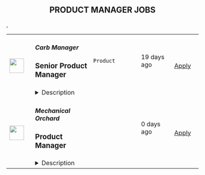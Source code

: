 <div align="center"><h2>PRODUCT MANAGER JOBS</h2></div><table><tr>
                <td width="100" height="100" rowspan="2">
                    <img src="https://wwr-pro.s3.amazonaws.com/logos/0084/2972/logo.gif" width="38px" height="auto">
                </td>
                <td width="300">
                    <h5>Carb Manager</h5>
                    <h3> Senior Product Manager</h3>
                </td>
                <td width="300">
                    <code>Product</code>
                </td>
                <td width="200">
                <text>19 days ago</text>
                </td>
                <td width="100" rowspan="2">
                <a href="https://weworkremotely.com/remote-jobs/carb-manager-senior-product-manager" align="right" target="_blank">Apply</a>
                </td>
            </tr>
            <tr>
                <td colspan="3">
                <details><summary>Description</summary>
                <img src="https://we-work-remotely.imgix.net/logos/0084/2972/logo.gif?ixlib=rails-4.0.0&w=50&h=50&dpr=2&fit=fill&auto=compress" />

<p>
  <strong>Headquarters:</strong> United States
    <br /><strong>URL:</strong> <a href="http://www.carbmanager.com">http://www.carbmanager.com</a>
</p>

<h3></h3>
<h3>Company Overview:</h3>
<p>Carb Manager is the #1 health and fitness app for people on low-carb, Keto, and other macro-focused diets, available on iOS, Android, and the web. Altogether, we've helped over 10 million people achieve their health goals since 2010. Carb Manager is a top health and fitness app in the iOS App Store, with a 4.8/5 rating with over 500,000 five-star reviews.<br></p>
<p>We are seeking a highly motivated and talented individual to join our team as a Senior Product Manager. Reporting directly to the Chief Product Officer and working with a passionate and talented cross functional team, the Senior Product Manager will play a critical role in delivering on our growth strategy and optimizing retention and engagement of our existing users.<br></p>
<p>This is an amazing company to work for. We offer:</p> <ul> <li>The benefits of  the work-from-home convenience</li> <li>The reach and impact of an established brand</li> <li>The energy and dynamism of a startup</li> <li>The stability of a profitable company</li> <li>A creative, entrepreneurial, friendly, and supportive culture</li> <li>The ability to make a real, positive impact on the world</li> </ul>
<p><br></p> <h3>Responsibilities</h3>The Senior Product Manager will lead the roadmap on new user growth and existing user engagement &amp; retention. <ul> <li>Own the growth and retention outcomes from end to end</li> <li>Identify growth and engagement opportunities through a deep analysis of market trends including platform changes, new &amp; existing channels, user taste and needs shifts, and other opportunities</li> <li>Establish growth and engagement KPIs and goals</li> <li>Produce detailed product requirement documents and specifications</li> <li>Develop conceptual diagrams, wireframes, prototypes, and visual mockups</li> <li>Frequently utilize rapid experimentations, including but not limited to A/B testing, to inform and refine product hypotheses</li> <li>Follow our Agile processes and work closely with cross-functional teams consisting of UX researchers, product designers, engineering, content, and marketing to effectively set product OKRs and roadmap initiative plans</li> <li>Understand the competitive landscape for Carb Manager and use it to shape product strategy</li> <li>Coordinate/communicate updates and releases with internal cross-functional teams</li> <li>Manage multiple assignments and align them with business priorities &amp; deadlines</li> </ul>
<p><strong>Requirements</strong></p>
<p><br></p>
<ul> <li>3- 5 years of experience in product management (consumer mobile or consumer web) with strong focus on growth and optimization</li> <li>Strong servant leadership mindset and practices</li> <li>Strong bias-for-action in moving opportunities forward with speed and discipline</li> <li>Ability to create wire-frames and product specifications</li> <li>Great data analysis and problem solving skills</li> <li>Strong Agile management skills and ability to coordinate work cross functionally</li> <li>Ability to lead, motivate, and develop a small team - including those who do not directly report to you</li> <li>A passion for creating engaging and high quality experiences</li> <li>Excellent written/verbal, organizational, analytical skills, and attention to detail</li> <li>Ability to provide clear direction based on deconstructing industry and competitor trends</li> <li>Previous start-up, digital platform, and/or consulting experience is a plus</li> <li>Past experience in managing teams is a strong plus</li> <li>Previous working experience as a product owner is a plus</li> <li>BA/BS degree</li> <li>MBA a plus</li> </ul>
<p><strong>Benefits</strong></p>
<p>We're a fun, friendly, talented group of product-minded professionals, who love designing features that delight and support our customers, learning new technologies, sharing memes, and swapping recipes. Our team hails from all corners of the globe, from the Americas to Europe to India and beyond.</p>
<ul> <li>Work from anywhere</li> <li>Competitive salary</li> <li>Medical/dental/vision coverage</li> <li>401(k) option for U.S. employees</li> <li>Paid holidays and vacation days</li> <li>Fun, friendly, and talented coworkers</li> <li>The opportunity to make a positive change in the lives of millions</li> </ul>
<p>To apply, please submit your resume and a cover letter including a brief description of your relevant experience. We look forward to hearing from you! </p>

<p><strong>To apply:</strong> <a href="https://weworkremotely.com/remote-jobs/carb-manager-senior-product-manager">https://weworkremotely.com/remote-jobs/carb-manager-senior-product-manager</a></p>

                </details>
                </td>
            </tr>,<tr>
                <td width="100" height="100" rowspan="2">
                    <img src="https://weworkremotely.com/assets/IsotypeV2-1ebe3dd57673f3e8d02b7490bc0faaef55d6a95d3a4aaf17298bd3ed503ae7fe.svg" width="38px" height="auto">
                </td>
                <td width="300">
                    <h5>Pixellu</h5>
                    <h3> Senior Product Manager</h3>
                </td>
                <td width="300">
                    <code>Product</code>
                </td>
                <td width="200">
                <text>91 days ago</text>
                </td>
                <td width="100" rowspan="2">
                <a href="https://weworkremotely.com/remote-jobs/pixellu-senior-product-manager-1" align="right" target="_blank">Apply</a>
                </td>
            </tr>
            <tr>
                <td colspan="3">
                <details><summary>Description</summary>
                

<p>
  <strong>Headquarters:</strong> Seattle, USA
    <br /><strong>URL:</strong> <a href="https://www.pixellu.com/">https://www.pixellu.com/</a>
</p>

<h1>⭐ SUMMARY</h1><div>We are Pixellu, a software company on a mission to take the work out of running a photography business so photographers can do what they love. We are seeking a world-class Senior Product Manager to manage one of our three products. You’ll be working with the Head of Product, CEO, CTO, and fellow PMs to develop a product vision and execute on that vision with the help of designers and engineers.</div><h1>📷 ABOUT PIXELLU</h1><div>At Pixellu, we know professional photographers are frustrated with all of the tedious work required to run a successful photography business. Many get so overwhelmed, they end up quitting on their dream of having a photography career. That is why we create easy-to-use, time-saving software that takes the work out of running a photography business so photographers can get back to doing what they love.</div><div> </div><div>Pixellu was co-founded in 2010 by two wedding photographers. Faced with the challenges of long hours and endless tasks, we began asking ourselves, “How can we save valuable time, make more money, and get our lives back?” Our answer was technology. We started Pixellu with the idea that we could make money by providing an honest service that helped photographers save time and live more fulfilling lives. We believed that, by focusing on a great product and great service, we could build a business that not only does good, but also does well. </div><div> </div><div>Today, we are a team of 40 team members spread across 15 countries, serving tens of thousands of photographers in over 100 countries. </div><div> </div><div>Our vision is for Pixellu to become the foundation of more than 1 million successful photography businesses, so that photographers can focus on doing what they love while we automate the rest of their work. We are becoming the bridge between their camera and clients — all they would need to do is upload their photos to Pixellu. </div><div> </div><div>We embrace the spirit of autonomous teams that are empowered to change the photography world while having a healthy work-life balance. </div><div> </div><div>Learn more about us and why you’ll love working at Pixellu here: <a href="https://vimeo.com/405889874">https://vimeo.com/405889874</a>
</div><h1>
<a href="https://emojipedia.org/desktop-computer/">💼</a> ABOUT THE JOB</h1><div>Pixellu currently has three products - SmartAlbums, SmartSlides, and Galleries. You would be managing one of these products.</div><div><br></div><div>We empower our product teams to solve hard problems – customer problems and business problems – in ways that our customers love, yet work for our business. Our product teams are cross-functional and durable, comprised of a product manager, a product designer, and several engineers.</div><div><br></div><div>We staff our product teams with the skills necessary to come up with effective solutions that are valuable (our customers choose to buy or use), viable (the solution works within the many constraints of the business), usable (the user can figure out how to use) and feasible (our engineers have the skills and technology to implement).</div><div><br></div><div>While we empower our product teams to figure out the best solutions to the problems that need to be solved, we also hold those teams accountable to the results.  Shipping is necessary, but not sufficient.  We look for product managers that are not afraid of signing up for results, even when this means they have to work through others to achieve the necessary results.</div><h1>😎 ABOUT YOU</h1><div>Aside from the job description, here is what we most value in a candidate:</div><ul>
<li>
<strong>Customer-focus:</strong> Deep empathy toward customers and focus on solving their problems. </li>
<li>
<strong>Communication: </strong>Excellent written,  verbal, and interpersonal communication skills. </li>
<li>
<strong>Problem-solving: </strong>Not just raw IQ, but rather someone who is intellectually curious, a quick learner, and unafraid to tackle challenging problems.</li>
<li>
<strong>Data-driven:</strong> Ability to discover unknown unknowns via thorough data research.</li>
<li>
<strong>Leadership: </strong>Ability to lead teams; emotionally intelligent and able to motivate people of different backgrounds and personalities. </li>
<li>
<strong>Creative: </strong>Ability to think outside the box to solve business problems.</li>
<li>
<strong>Passionate: </strong>Relentless in solving customer problems.</li>
<li>
<strong>Humble:</strong> A good human, who puts the team first, takes responsibility, shows empathy, admits mistakes, and in general, is a pleasure to work with.</li>
<li>
<strong>Hungry:</strong> Results-oriented, driven, ambitious, self-disciplined, self-motivated.</li>
</ul><h1>📗 <strong>REQUIREMENTS</strong>
</h1><ul>
<li>A deep understanding of the techniques and methods of modern product discovery and product delivery.</li>
<li>5+ years working on technology-powered products as a product manager. </li>
<li>Demonstrated ability to learn multiple functional areas of business – engineering, design, finance, and marketing.</li>
<li>Demonstrated ability to solve hard problems with many constraints, using sound judgment to assess risks, and to lay out your argument in a well-structured, data-informed, written narrative.</li>
<li>Proven ability to engage with engineers, designers, and company leaders in a constructive and collaborative relationship.</li>
</ul><h1>🏖️ BENEFITS</h1><ul>
<li>🌎 Work from anywhere</li>
<li>🕙 Flex time; aside from "required online hours" of 7-11am Pacific Time, work hours are fully flexible</li>
<li>💰 Competitive salary based on experience level and your local cost of living considerations</li>
<li>📈 Quarterly profit-sharing bonuses based on seniority and role</li>
<li>🏝 22 paid days off annually</li>
<li>👶 Paid parental leave</li>
</ul>

<p><strong>To apply:</strong> <a href="https://weworkremotely.com/remote-jobs/pixellu-senior-product-manager-1">https://weworkremotely.com/remote-jobs/pixellu-senior-product-manager-1</a></p>

                </details>
                </td>
            </tr>,<tr>
                <td width="100" height="100" rowspan="2">
                    <img src="https://wwr-pro.s3.amazonaws.com/logos/0071/4151/logo.gif" width="38px" height="auto">
                </td>
                <td width="300">
                    <h5>A.Team</h5>
                    <h3> Senior Independent Product Manager/Product Designer ($110-$190/hr)</h3>
                </td>
                <td width="300">
                    <code>Product</code>
                </td>
                <td width="200">
                <text>547 days ago</text>
                </td>
                <td width="100" rowspan="2">
                <a href="https://weworkremotely.com/remote-jobs/a-team-senior-independent-product-manager-product-designer-110-190-hr" align="right" target="_blank">Apply</a>
                </td>
            </tr>
            <tr>
                <td colspan="3">
                <details><summary>Description</summary>
                <img src="https://we-work-remotely.imgix.net/logos/0071/4151/logo.gif?ixlib=rails-4.0.0&w=50&h=50&dpr=2&fit=fill&auto=compress" />

<p>
  <strong>Headquarters:</strong> NYC, SF, and TLV
    <br /><strong>URL:</strong> <a href="https://build.a.team/wwrfastrackreferral">https://build.a.team/wwrfastrackreferral</a>
</p>

<div>
<a href="https://build.a.team/wwrproductmgrfasttrack">A·Team</a> is a VC-backed, stealth, application-only home on the internet for Senior Product Managers &amp; Product Designers (along with developers &amp; UX/UI folks) to team up with the best companies on their next big thing. <br><br>After talking with hundreds of independent engineers, designers, and product folks, we heard over and over that finding vetted, high-quality, consistent clients is hard, and projects are often too small to be rewarding. A·Team matches small teams of the most talented builders in the world with companies backed by a16z, YC, Softbank, General Catalyst, etc. on a contract basis for many of their most important initiatives. We quietly launched in May 2020, and have helped A·Teamers earn $11.4+ million since.<br><br>As part of A·Team, you can expect:</div><ul>
<li>
<strong>High-paying, meaningful client missions (where you'd lead Product) with the most audacious companies</strong> sent your way; generally $110-$190/hr, with vetted, fascinating clients doing work that matters. We're picky about who we partner with; new clients only come in via trusted referral. We've worked with Lyft, McGraw Hill, ClearCo, irl.com, the former CEO of Waze, the leading vaccine production software, several new unicorns we can't say here, and dozens of startups backed by a16z/YC/Softbank/etc.</li>
<li>
<strong>Work alongside friends old &amp; new: </strong>our niche is small/diverse product teams, since clients with larger budgets and higher-impact work tell us they want teams, not individuals. Of course, we keep friends together whenever we can.</li>
<li>
<strong>Full autonomy:</strong> say "no" to things that don't excite you. The most talented builders often juggle a few things at once, so there's never pressure to join an A·Team mission if you don't have the bandwidth. If we're no longer a fit, it's easy to leave or pause too. </li>
<li>
<strong>Small, curated, off-the-record gatherings:</strong> for conversations hard to have elsewhere. Long-term, we're creating micro-communities for the world's top builders to become friends around the things they care about.</li>
<li>
<strong>Keep 100% of what you earn: </strong>if you charge $130/hr, you get $130/hr. A·Team makes money by charging a small, flat, transparent platform fee on <em>top</em> of your rate.</li>
</ul><div>
<br><strong>How to apply:<br></strong>Go here: <a href="https://build.a.team/wwrproductmgrfasttrack">https://build.a.team/wwrproductmgrfasttrack</a> + mention WWR under how you heard about A·Team. No resume or cover letter needed; we respect your time so the application is short. We're also much more interested in seeing what you've made, and excited to chat more if there’s a fit.<br><strong><br>What you’ll do:</strong>
</div><ul>
<li>Once part of A.Team, you’ll regularly be invited to be the lead Product manager/designer for impactful missions that match your interests, which you can accept or decline. Take your pick from early-stage incubations with world-class founders, to fast-growing super-funded companies, to old-school non-tech incumbents looking to build as a tech giant would.</li>
<li>Missions usually involve building an ambitious piece of software from 0 to 1 as part of a small 3-4 person team. </li>
<li>You’ll be paid to scope it out, give the client options, guide strategy, and execute on the selected solution. Sometimes the client has a clear vision, sometimes not; which is why A.Team builders tend to be senior folks who can work together to find the right direction. </li>
</ul><div>
<br><strong>Who A</strong>·<strong>Team is for:</strong>
</div><ul>
<li>Senior Product Managers/Designers who left large companies and high-growth startups to pursue their craft with autonomy.</li>
<li>Those who prefer consistent contract work over a full-time role, who want to create a variety of new products alongside other top-tier builders.</li>
<li>The majority of A.Teamers spend most of their time doing independent work, but a sizeable percentage are either employed full-time (but testing out client work), bootstrapping a side project, or looking for their next big thing.</li>
</ul><div>
<br><strong>Who A</strong>·<strong>Team is </strong><strong><em>not</em></strong><strong> for:</strong>
</div><ul>
<li>People looking for small gigs.</li>
<li>Folks looking to build simple wordpress/wix/squarespace-style websites.</li>
<li>Those still early in their careers and recent university/bootcamp grads (at least not yet).</li>
</ul><div>
<br><strong>Our long-term vision:<br></strong><a href="https://build.a.team/wwrproductmgrfasttrack"><span>A·Team</span></a> is a new type of company for a new kind of independent software builders. We call them "unhirables": people who traditional companies couldn’t hire full-time even if they wanted to, but who want to do their most meaningful work with their favorite people in small, autonomous, distributed expert teams. </div><div>
<br>To help us secure amazing missions, we raised $5 million+ (not public, yet) from NFX, Village Global, and Box Group, along with the former CEO of Upwork, the founders of Fiverr and Lemonade, Apple's Global Head of Recruiting, YC Partner Aaron Harris, Wharton's Adam Grant, and Duke's Dan Ariely.</div>

<p><strong>To apply:</strong> <a href="https://weworkremotely.com/remote-jobs/a-team-senior-independent-product-manager-product-designer-110-190-hr">https://weworkremotely.com/remote-jobs/a-team-senior-independent-product-manager-product-designer-110-190-hr</a></p>

                </details>
                </td>
            </tr>,<tr>
                <td width="100" height="100" rowspan="2">
                    <img src="https://pbs.twimg.com/profile_images/1542681228666671107/L5LYJLAD_400x400.png" width="38px" height="auto">
                </td>
                <td width="300">
                    <h5>Timescale</h5>
                    <h3>Sr. Product Manager, SaaS Experience and APIs</h3>
                </td>
                <td width="300">
                    <code></code>
                </td>
                <td width="200">
                <text>0 days ago</text>
                </td>
                <td width="100" rowspan="2">
                <a href="https://www.timescale.com/careers/6730610002?gh_jid=6730610002" align="right" target="_blank">Apply</a>
                </td>
            </tr>
            <tr>
                <td colspan="3">
                <details><summary>Description</summary>
                &lt;p&gt;&lt;span style=&quot;font-weight: 400;&quot;&gt;Timescale🐯 is looking for an experienced&lt;/span&gt;&lt;strong&gt; Senior Product Manager&lt;/strong&gt;&lt;span style=&quot;font-weight: 400;&quot;&gt; with a track record of successfully shipping SaaS products.&lt;/span&gt;&lt;/p&gt;
&lt;p&gt;&lt;span style=&quot;font-weight: 400;&quot;&gt;This is an exciting opportunity to help build the next great cloud-native database by helping developers easily adopt it and integrate it into their workflows. You will have product responsibilities for a number of capabilities, including sign-up, database service management, account management, billing, and APIs.&lt;/span&gt;&lt;/p&gt;
&lt;p&gt;&lt;span style=&quot;font-weight: 400;&quot;&gt;We need you to help us execute tactically and move strategically to meet our ambitious goals and build the next great database cloud. If you have experience in product management and want a role where you can directly and immediately impact a fast-growing startup serving developers worldwide, then this is the role for you.&lt;/span&gt;&lt;/p&gt;
&lt;p&gt;&lt;em&gt;&lt;span style=&quot;font-weight: 400;&quot;&gt;Timescale is a fully-remote company with team members worldwide, and English language fluency is required. To better coordinate with their teams, the preferred candidate for this role will have working hours in European or East Coast American time zones.&lt;/span&gt;&lt;/em&gt;&lt;/p&gt;
&lt;p&gt;&lt;strong&gt;Responsibilities:&lt;/strong&gt;&lt;/p&gt;
&lt;ul&gt;
&lt;li style=&quot;font-weight: 400;&quot;&gt;&lt;span style=&quot;font-weight: 400;&quot;&gt;Develop a deep understanding of our customers and their problems, the competitive landscape, and market trends.&amp;nbsp;&amp;nbsp;&lt;/span&gt;&lt;/li&gt;
&lt;li style=&quot;font-weight: 400;&quot;&gt;&lt;span style=&quot;font-weight: 400;&quot;&gt;Craft a quarterly and annual product strategy and roadmap in concert with other product managers, customers, engineering, design, and go-to-market teams. Create differentiation for Timescale Cloud.&lt;/span&gt;&lt;/li&gt;
&lt;li style=&quot;font-weight: 400;&quot;&gt;&lt;span style=&quot;font-weight: 400;&quot;&gt;Perform product discovery, gather and document requirements and feedback from customers, community users, and internal stakeholders, and find innovative solutions to complex problems.&lt;/span&gt;&lt;/li&gt;
&lt;li style=&quot;font-weight: 400;&quot;&gt;&lt;span style=&quot;font-weight: 400;&quot;&gt;Own execution and delivery of new product features end-to-end.&lt;/span&gt;&lt;/li&gt;
&lt;li style=&quot;font-weight: 400;&quot;&gt;&lt;span style=&quot;font-weight: 400;&quot;&gt;Measure adoption of the product, run experiments, collect customer feedback regularly, and adjust plans as needed. Use data to support your decisions.&lt;/span&gt;&lt;/li&gt;
&lt;li style=&quot;font-weight: 400;&quot;&gt;&lt;span style=&quot;font-weight: 400;&quot;&gt;Work with go-to-market teams on messaging, positioning, and launch activities.&lt;/span&gt;&lt;/li&gt;
&lt;li style=&quot;font-weight: 400;&quot;&gt;&lt;span style=&quot;font-weight: 400;&quot;&gt;Help support customer engagements and participate in sales enablement activities within the company.&lt;/span&gt;&lt;/li&gt;
&lt;li style=&quot;font-weight: 400;&quot;&gt;&lt;span style=&quot;font-weight: 400;&quot;&gt;Serve as the connective tissue between engineering, design, marketing, customer care, and other stakeholders, proactively communicating product questions and decisions.&lt;/span&gt;&lt;/li&gt;
&lt;li style=&quot;font-weight: 400;&quot;&gt;&lt;span style=&quot;font-weight: 400;&quot;&gt;Mentor other product managers in the team, helping them develop their skills and progress in their careers.&lt;/span&gt;&lt;/li&gt;
&lt;/ul&gt;
&lt;p&gt;&lt;strong&gt;Requirements:&lt;/strong&gt;&lt;/p&gt;
&lt;ul&gt;
&lt;li style=&quot;font-weight: 400;&quot;&gt;&lt;span style=&quot;font-weight: 400;&quot;&gt;5+ years of proven track record in product management, &lt;/span&gt;&lt;span style=&quot;font-weight: 400;&quot;&gt;with at least 3+ years of experience on SaaS products.&lt;/span&gt;&lt;/li&gt;
&lt;li style=&quot;font-weight: 400;&quot;&gt;&lt;span style=&quot;font-weight: 400;&quot;&gt;Excellent written and verbal communication and the ability to explain complex technical design in 20 seconds or 20 minutes, depending on the audience and goals.&lt;/span&gt;&lt;/li&gt;
&lt;li style=&quot;font-weight: 400;&quot;&gt;&lt;span style=&quot;font-weight: 400;&quot;&gt;Ability to combine data-driven approaches with strong user empathy to figure out what/when/why to ship - we’re building a platform for millions of users, and there is lots to do!&amp;nbsp;&lt;/span&gt;&lt;/li&gt;
&lt;li style=&quot;font-weight: 400;&quot;&gt;&lt;span style=&quot;font-weight: 400;&quot;&gt;Excited by ambiguous and vague problem definitions and the ability to refine them into an actionable plan.&lt;/span&gt;&lt;/li&gt;
&lt;li style=&quot;font-weight: 400;&quot;&gt;&lt;span style=&quot;font-weight: 400;&quot;&gt;Strong sense of ownership and problem-solving skills - Timescale is moving fast, and so should you. Trying things, making mistakes, and quickly improving are in our DNA.&lt;/span&gt;&lt;/li&gt;
&lt;li style=&quot;font-weight: 400;&quot;&gt;&lt;span style=&quot;font-weight: 400;&quot;&gt;Comfortable engaging and working in the open with developer communities.&lt;/span&gt;&lt;/li&gt;
&lt;li style=&quot;font-weight: 400;&quot;&gt;&lt;span style=&quot;font-weight: 400;&quot;&gt;Computer Science or technical degree preferred, or prior technical development experience.&lt;/span&gt;&lt;/li&gt;
&lt;/ul&gt;
                </details>
                </td>
            </tr>,<tr>
                <td width="100" height="100" rowspan="2">
                    <img src="https://pbs.twimg.com/profile_images/1592609773958025216/CaG1yAqK_400x400.png" width="38px" height="auto">
                </td>
                <td width="300">
                    <h5>Mechanical Orchard</h5>
                    <h3>Product Manager</h3>
                </td>
                <td width="300">
                    <code></code>
                </td>
                <td width="200">
                <text>0 days ago</text>
                </td>
                <td width="100" rowspan="2">
                <a href="https://jobs.lever.co/mechanicalorchard/e9e79713-9cd4-41f9-92c0-c20dc588a262" align="right" target="_blank">Apply</a>
                </td>
            </tr>
            <tr>
                <td colspan="3">
                <details><summary>Description</summary>
                <div class="section page-centered" data-qa="job-description"><div><span style="font-size: 11pt">Mechanical Orchard is a new kind of software consultancy. We build new applications and replace legacy systems for a wide range of customers, spanning from seed stage startups to the Fortune 500, but it doesn’t end there. We run what we build, and build what we run. Our customers focus on their business, rather than manage all the cost, complexity, and risk that comes with operating production systems.</span></div><div><br></div><div><span style="font-size: 11pt">Our background in software development and the impact on the industry is well known, and we've helped write the book on XP and other effective agile practices. We believe in the durable principles behind agile, and embrace the power of cross-functional teams, collective ownership, test driven development, short feedback loops, and continuous improvement.</span></div><div><br></div><div><span style="font-size: 11pt">We are Generous, Ethical, Effective, and Kind.</span></div><div><br></div><div><span style="font-size: 11pt">As a Product Manager at Mechanical Orchard, you will be expected to:</span></div><div><br></div><div><span style="font-size: 11pt">- Work as part of a cross functional development team, collaborating with product designers, engineers, and other roles to build software for clients and/or Mechanical Orchard</span></div><div><span style="font-size: 11pt">- Work closely with customers to understand their needs, and use this knowledge to help shape product strategy and inform decision-making for the given project or engagement</span></div><div><span style="font-size: 11pt">- Use lean startup and lean UX principles to develop and test product ideas quickly and efficiently</span></div><div><span style="font-size: 11pt">- Work in partnership with product designer(s) to conduct user research, develop solutions, validate design effectiveness, and iterate on designs based on qualitative and quantitative feedback from users, customers, and the development team</span></div><div><span style="font-size: 11pt">- Manage a fine grained backlog in Pivotal Tracker that drives incremental progress in terms of learning and value</span></div><div><span style="font-size: 11pt">- Organize and facilitate regular project planning meetings, brainstorming sessions, team retrospectives, and other agile team ceremonies&nbsp;</span></div><div><span style="font-size: 11pt">- Monitor, analyze, and discern learnings from qualitative and quantitative data&nbsp;</span></div><div><span style="font-size: 11pt">- Collaborate with internal and external stakeholders as needed</span></div><div><span style="font-size: 11pt">- Apply and advocate for modern product practices including lean / lean UX and user centered design</span></div><div><br></div><div><span style="font-size: 11pt">The ideal candidate has worked as a product manager in a professional, team-based environment, with experience across the entire product lifecycle, and a deep understanding of product management principles.</span></div><div><br></div><div><span style="font-size: 11pt">Some consulting experience is a bonus.</span></div><div><br></div><div><span style="font-size: 11pt">Strong communication and collaboration skills as well as empathy are essential for working closely with the development team, customers, and others at Mechanical Orchard.</span></div></div><!--[2022-11-28] [GOLD-2535] Remove payTransparencyV1 when feature flag is fully removed--><div class="section page-centered" data-qa="closing-description"><div><span style="font-size: 11pt">Mechanical Orchard, Inc. is an Equal Opportunity Employer and Prohibits Discrimination and Harassment of Any Kind. Mechanical Orchard, Inc. is committed to the principle of equal employment opportunity for all employees and to providing employees with a work environment free of discrimination and harassment. All employment decisions at Mechanical Orchard, Inc. are based on business needs, job requirements and individual qualifications, without regard to race, color, religion or belief, national, social or ethnic origin, sex (including pregnancy), age, physical, mental or sensory disability, HIV Status, sexual orientation, gender identity and/or expression, marital, civil union or domestic partnership status, past or present military service, family medical history or genetic information, family or parental status, or any other status protected by the laws or regulations in the locations where we operate. Mechanical Orchard, Inc. will not tolerate discrimination or harassment based on any of these characteristics. Mechanical Orchard, Inc. encourages applicants of all ages. Mechanical Orchard, Inc. will provide reasonable accommodation to employees who have protected disabilities consistent with local law.</span></div><div><br></div><div>We look forward to reviewing your application. Thanks!</div></div><div class="section page-centered last-section-apply" data-qa="btn-apply-bottom"><a class="postings-btn template-btn-submit hex-color" data-qa="show-page-apply" href="https://jobs.lever.co/mechanicalorchard/e9e79713-9cd4-41f9-92c0-c20dc588a262/apply">Apply for this job</a></div>
                </details>
                </td>
            </tr></table>
